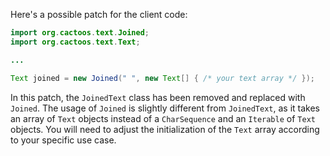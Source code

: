 Here's a possible patch for the client code:

```java
import org.cactoos.text.Joined;
import org.cactoos.text.Text;

...

Text joined = new Joined(" ", new Text[] { /* your text array */ });
```

In this patch, the `JoinedText` class has been removed and replaced with `Joined`. The usage of `Joined` is slightly different from `JoinedText`, as it takes an array of `Text` objects instead of a `CharSequence` and an `Iterable` of `Text` objects. You will need to adjust the initialization of the `Text` array according to your specific use case.